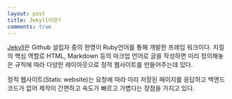 ```yaml
---
layout: post
title: Jekyll이란?
comments: true
---
```


[Jekyll](https://jekyllrb.com)은 Github 설립자 중의 한명이 Ruby언어를 통해 개발한 프레임 워크이다. 지킬의 핵심 역할로 HTML, Markdown 등의 마크업 언어로 글을 작성하면 미리 정의해놓은 규칙에 따라 다양한 레이아웃으로 정적 웹사이트를 만들어주는데 있다. 

정적 웹사이트(Static website)는 요청에 따라 미리 저장된 페이지를 응답하고 백엔드 코드가 없어 제작이 간편하고 속도가 빠르고 가볍다는 장점을 가지고 있다.

